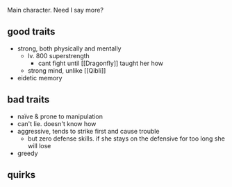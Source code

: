 Main character. Need I say more?

## good traits
- strong, both physically and mentally
	- lv. 800 superstrength
		- cant fight until [[Dragonfly]] taught her how
	- strong mind, unlike [[Qibli]]
- eidetic memory

## bad traits
- naïve & prone to manipulation
- can't lie. doesn't know how
- aggressive, tends to strike first and cause trouble
	- but zero defense skills. if she stays on the defensive for too long she will lose
- greedy

## quirks